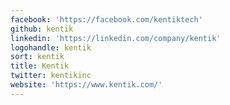 ```yaml
---
facebook: 'https://facebook.com/kentiktech'
github: kentik
linkedin: 'https://linkedin.com/company/kentik'
logohandle: kentik
sort: kentik
title: Kentik
twitter: kentikinc
website: 'https://www.kentik.com/'
---
```

